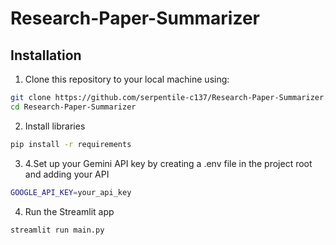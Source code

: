 # Research-Paper-Summarizer

## Installation

1. Clone this repository to your local machine using:
```bash
git clone https://github.com/serpentile-c137/Research-Paper-Summarizer.git
cd Research-Paper-Summarizer
```

2. Install libraries
```bash
pip install -r requirements
```

3. 4.Set up your Gemini API key by creating a .env file in the project root and adding your API
```bash
GOOGLE_API_KEY=your_api_key
```

4. Run the Streamlit app
```bash
streamlit run main.py
```